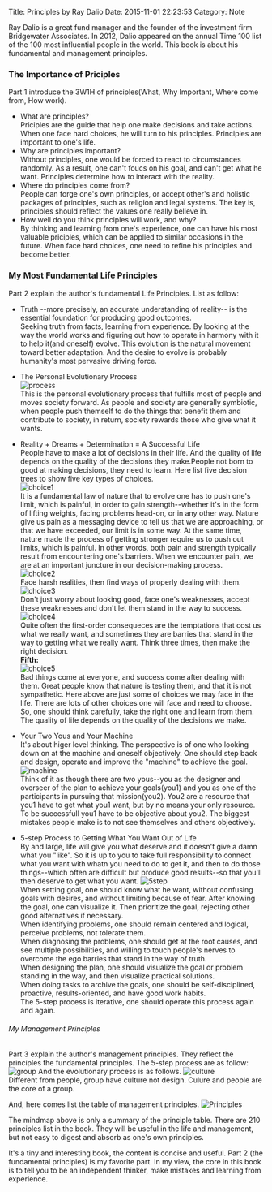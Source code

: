 Title: Principles by Ray Dalio
Date: 2015-11-01 22:23:53
Category: Note

  Ray Dalio is a great fund manager and the founder of the investment firm
  Bridgewater Associates. In 2012, Dalio appeared on the annual Time
  100 list of the 100 most influential people in the world. This book
  is about his fundamental and management principles.

### The Importance of Priciples ###
Part 1 introduce the 3W1H of principles(What, Why Important, Where
come from, How work).

* What are principles?  
  Priciples are the guide that help one make decisions and take actions.
  When one face hard choices, he will turn to his principles.
  Principles are important to one's life.
* Why are principles important?  
  Without principles, one would be forced to react to
  circumstances randomly. As a result, one can't foucs on his goal,
  and can't get what he want. Principles determine how to interact
  with the reality.
* Where do principles come from?  
  People can forge one's own principles, or accept other's and
  holistic packages of principles, such as religion and legal systems.
  The key is,  principles should reflect the values one really
  believe in.
* How well do you think principles will work, and why?  
  By thinking and learning from one's experience, one can have his
  most valuable priciples, which can be applied to similar occasions
  in the future. When face hard choices, one need to refine his principles
  and become better.

### My Most Fundamental Life Principles ###
Part 2 explain the author's fundamental Life Principles. List as follow:

* Truth --more precisely, an accurate understanding of reality-- is
  the essential foundation for producing good outcomes.  
  Seeking truth from facts, learning from experience. By looking at the way the world works and figuring out how to
  operate in harmony with it to help it(and oneself) evolve. This
  evolution is the natural movement toward better adaptation. And the
  desire to evolve is probably humanity's most pervasive driving force.
* The Personal Evolutionary Process  
  ![process](/images/process.png)  
  This is the personal evolutionary process that fulfills
  most of people and moves society forward. As people and society are
  generally symbiotic, when people push themself to do the things that
  benefit them and contribute to society, in return, society rewards
  those who give what it wants. 
* Reality + Dreams + Determination = A Successful Life  
  People have to make a lot of decisions in their life. And the
  quality of life depends on the quality of the decisions they
  make.People not born to good at making decisions, they need to
  learn. Here list five decision trees to show five key types of
  choices.  
![choice1](/images/choice1.png)  
It is a fundamental law of nature that to evolve one has to push one's
  limit, which is painful, in order to gain strength--whether it's in
  the form of lifting weights, facing problems head-on, or in any
  other way. Nature give us pain as a messaging device to tell us that
  we are approaching, or that we have exceeded, our limit is in some
  way. At the same time, nature made the process of getting stronger
  require us to push out limits, which is painful. In other words,
  both pain and strength typically result from encountering one's
  barriers. When we encounter pain, we are at an important juncture in
  our decision-making process.  
![choice2](/images/choice2.png)  
Face harsh realities, then find ways of properly dealing with them.  
![choice3](/images/choice3.png)  
Don't just worry about looking good, face one's weaknesses, accept
  these weaknesses and don't let them stand in the way to success.  
![choice4](/images/choice4.png)  
Quite often the first-order consequeces are the temptations that cost
  us what we really want, and sometimes they are barries that stand in
  the way to getting what we really want. Think three times, then make
  the right decision.  
**Fifth:**  
![choice5](/images/choice5.png)  
Bad things come at everyone, and success come after dealing with them.
  Great people know that nature is testing them, and that it is not sympathetic.
Here above are just some of choices we may face in the life. There
  are lots of other choices one will face and need to choose. So, one
  should think carefully, take the right one and learn from them. The quality of life depends on the quality of the decisions we make.
* Your Two Yous and Your Machine  
  It's about higer level thinking. The perspective is of one who
  looking down on at the machine and oneself objectively. One should
  step back and design, operate and improve the "machine" to achieve
  the goal.  
![machine](/images/machine.png)  
    Think of it as though there are two yous--you as the designer and
  overseer of the plan to achieve your goals(you1) and you as one of
  the participants in pursuing that mission(you2). You2 are a resource
  that you1 have to get what you1 want, but by no means your only
  resource. To be successfull you1 have to be objective about you2.
  The biggest mistakes people make is to not see themselves and others objectively.

* 5-step Process to Getting What You Want Out of Life  
  By and large, life will give you what deserve and it doesn't give a
  damn what you "like". So it is up to you to take full responsibility
  to connect what you want with whatn you need to do to get it, and
  then to do those things--which often are difficult but produce good
  results--so that you'll then deserve to get what you want.
![5step](/images/5step.png)  
When setting goal, one should know what he want, without confusing
  goals with desires, and without limiting because of fear. After
 knowing the goal, one can visualize it. Then prioritize the goal,
  rejecting other good alternatives if necessary.  
When identifying problems, one should remain centered and logical,
  perceive problems, not tolerate them.  
When diagnosing the problems, one should get at the root causes, and see
  multiple possibilities, and willing to touch people's nerves to
  overcome the ego barries that stand in the way of truth.  
When designing the plan, one should visualize the goal or problem
  standing in the way, and then visualize practical solutions.  
When doing tasks to archive the goals, one should be
  self-disciplined, proactive, results-oriented, and have good work
  habits.  
The 5-step process is iterative, one should operate this process again
  and again.

###### My Management Principles ######
Part 3 explain the author's management principles. They reflect the
principles the fundamental principles. The 5-step process are as
follow:
![group](/images/group.png)
And the evolutionary process is as follows.
![culture](/images/culture.png)  
Different from people, group have culture not design. Culure and people are the core of a group.

And, here comes list the table of management principles.
![Principles](/images/Principles.png)

The mindmap above is only a summary of the principle table. There are 210
principles list in the book. They will be useful in the life and
management, but not easy to digest and absorb as one's own principles. 

It's a tiny and interesting book, the content is concise and useful.
Part 2 (the fundamental principles) is my favorite part. In my view,
the core in this book is to tell you to be an independent thinker,
make mistakes and learning from experience. 

